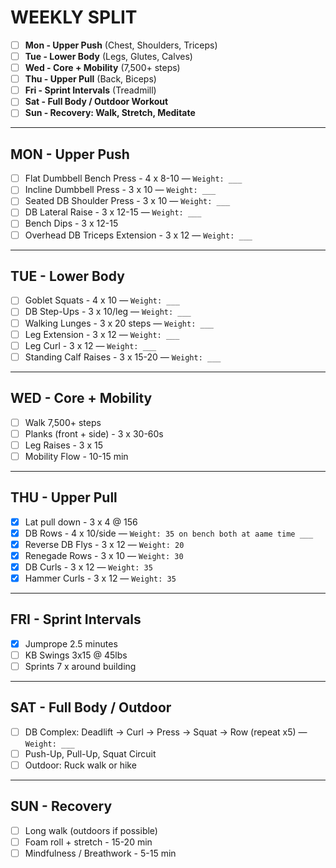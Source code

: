 # WEEKLY SPLIT

- [ ] **Mon - Upper Push** (Chest, Shoulders, Triceps)
- [ ] **Tue - Lower Body** (Legs, Glutes, Calves)
- [ ] **Wed - Core + Mobility** (7,500+ steps)
- [ ] **Thu - Upper Pull** (Back, Biceps)
- [ ] **Fri - Sprint Intervals** (Treadmill)
- [ ] **Sat - Full Body / Outdoor Workout**
- [ ] **Sun - Recovery: Walk, Stretch, Meditate**

---

## MON - Upper Push
- [ ] Flat Dumbbell Bench Press - 4 x 8-10 — `Weight: ___`
- [ ] Incline Dumbbell Press - 3 x 10 — `Weight: ___`
- [ ] Seated DB Shoulder Press - 3 x 10 — `Weight: ___`
- [ ] DB Lateral Raise - 3 x 12-15 — `Weight: ___`
- [ ] Bench Dips - 3 x 12-15
- [ ] Overhead DB Triceps Extension - 3 x 12 — `Weight: ___`

---

## TUE - Lower Body
- [ ] Goblet Squats - 4 x 10 — `Weight: ___`
- [ ] DB Step-Ups - 3 x 10/leg — `Weight: ___`
- [ ] Walking Lunges - 3 x 20 steps — `Weight: ___`
- [ ] Leg Extension - 3 x 12 — `Weight: ___`
- [ ] Leg Curl - 3 x 12 — `Weight: ___`
- [ ] Standing Calf Raises - 3 x 15-20 — `Weight: ___`

---

## WED - Core + Mobility
- [ ] Walk 7,500+ steps
- [ ] Planks (front + side) - 3 x 30-60s
- [ ] Leg Raises - 3 x 15
- [ ] Mobility Flow - 10-15 min

---

## THU - Upper Pull
- [x] Lat pull down - 3 x 4 @ 156
- [x] DB Rows - 4 x 10/side — `Weight: 35 on bench both at aame time ___`
- [x] Reverse DB Flys - 3 x 12 — `Weight: 20`
- [x] Renegade Rows - 3 x 10 — `Weight: 30`
- [x] DB Curls - 3 x 12 — `Weight: 35`
- [x] Hammer Curls - 3 x 12 — `Weight: 35`

---

## FRI - Sprint Intervals
- [x] Jumprope 2.5 minutes
- [ ] KB Swings 3x15 @ 45lbs
- [ ] Sprints 7 x around building

---

## SAT - Full Body / Outdoor
- [ ] DB Complex: Deadlift → Curl → Press → Squat → Row (repeat x5) — `Weight: ___`
- [ ] Push-Up, Pull-Up, Squat Circuit
- [ ] Outdoor: Ruck walk or hike

---

## SUN - Recovery
- [ ] Long walk (outdoors if possible)
- [ ] Foam roll + stretch - 15-20 min
- [ ] Mindfulness / Breathwork - 5-15 min
